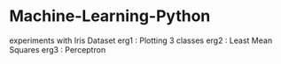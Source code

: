 # Machine-Learning-Python
experiments with Iris Dataset
erg1 : Plotting 3 classes
erg2 : Least Mean Squares
erg3 : Perceptron
